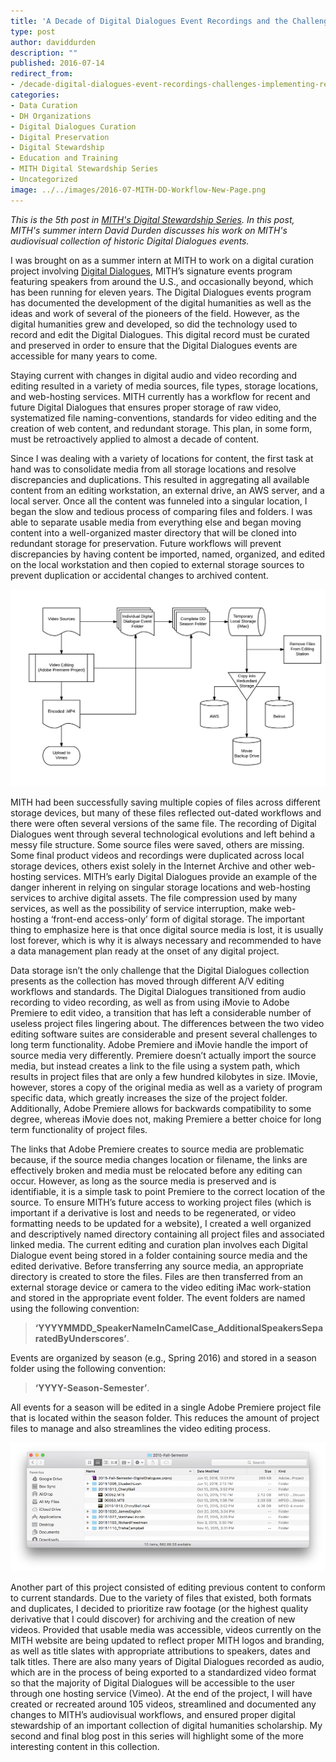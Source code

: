 ```yaml
---
title: 'A Decade of Digital Dialogues Event Recordings and the Challenges of Implementing a Retroactive Digital Asset Management Plan'
type: post
author: daviddurden
description: ""
published: 2016-07-14
redirect_from: 
- /decade-digital-dialogues-event-recordings-challenges-implementing-retroactive-digital-asset-management-plan/
categories:
- Data Curation
- DH Organizations
- Digital Dialogues Curation
- Digital Preservation
- Digital Stewardship
- Education and Training
- MITH Digital Stewardship Series
- Uncategorized
image: ../../images/2016-07-MITH-DD-Workflow-New-Page.png
---
```

_This is the 5th post in [MITH's Digital Stewardship Series](http://mith.umd.edu/tag/mith-digital-stewardship-series/). In this post, MITH's summer intern David Durden discusses his work on MITH's audiovisual collection of historic Digital Dialogues events._

I was brought on as a summer intern at MITH to work on a digital curation project involving [Digital Dialogues](http://mith.umd.edu/digital-dialogues/), MITH’s signature events program featuring speakers from around the U.S., and occasionally beyond, which has been running for eleven years. The Digital Dialogues events program has documented the development of the digital humanities as well as the ideas and work of several of the pioneers of the field. However, as the digital humanities grew and developed, so did the technology used to record and edit the Digital Dialogues. This digital record must be curated and preserved in order to ensure that the Digital Dialogues events are accessible for many years to come.

Staying current with changes in digital audio and video recording and editing resulted in a variety of media sources, file types, storage locations, and web-hosting services. MITH currently has a workflow for recent and future Digital Dialogues that ensures proper storage of raw video, systematized file naming-conventions, standards for video editing and the creation of web content, and redundant storage. This plan, in some form, must be retroactively applied to almost a decade of content.

Since I was dealing with a variety of locations for content, the first task at hand was to consolidate media from all storage locations and resolve discrepancies and duplications. This resulted in aggregating all available content from an editing workstation, an external drive, an AWS server, and a local server. Once all the content was funneled into a singular location, I began the slow and tedious process of comparing files and folders. I was able to separate usable media from everything else and began moving content into a well-organized master directory that will be cloned into redundant storage for preservation. Future workflows will prevent discrepancies by having content be imported, named, organized, and edited on the local workstation and then copied to external storage sources to prevent duplication or accidental changes to archived content.

![An example of the future data flow for Digital Dialogues videos](../../images/2016-07-MITH-DD-Workflow-New-Page.png)

MITH had been successfully saving multiple copies of files across different storage devices, but many of these files reflected out-dated workflows and there were often several versions of the same file. The recording of Digital Dialogues went through several technological evolutions and left behind a messy file structure. Some source files were saved, others are missing. Some final product videos and recordings were duplicated across local storage devices, others exist solely in the Internet Archive and other web-hosting services. MITH’s early Digital Dialogues provide an example of the danger inherent in relying on singular storage locations and web-hosting services to archive digital assets. The file compression used by many services, as well as the possibility of service interruption, make web-hosting a ‘front-end access-only’ form of digital storage. The important thing to emphasize here is that once digital source media is lost, it is usually lost forever, which is why it is always necessary and recommended to have a data management plan ready at the onset of any digital project.

Data storage isn’t the only challenge that the Digital Dialogues collection presents as the collection has moved through different A/V editing workflows and standards. The Digital Dialogues transitioned from audio recording to video recording, as well as from using iMovie to Adobe Premiere to edit video, a transition that has left a considerable number of useless project files lingering about. The differences between the two video editing software suites are considerable and present several challenges to long term functionality. Adobe Premiere and iMovie handle the import of source media very differently. Premiere doesn’t actually import the source media, but instead creates a link to the file using a system path, which results in project files that are only a few hundred kilobytes in size. IMovie, however, stores a copy of the original media as well as a variety of program specific data, which greatly increases the size of the project folder. Additionally, Adobe Premiere allows for backwards compatibility to some degree, whereas iMovie does not, making Premiere a better choice for long term functionality of project files.

The links that Adobe Premiere creates to source media are problematic because, if the source media changes location or filename, the links are effectively broken and media must be relocated before any editing can occur. However, as long as the source media is preserved and is identifiable, it is a simple task to point Premiere to the correct location of the source. To ensure MITH’s future access to working project files (which is important if a derivative is lost and needs to be regenerated, or video formatting needs to be updated for a website), I created a well organized and descriptively named directory containing all project files and associated linked media. The current editing and curation plan involves each Digital Dialogue event being stored in a folder containing source media and the edited derivative. Before transferring any source media, an appropriate directory is created to store the files. Files are then transferred from an external storage device or camera to the video editing iMac work-station and stored in the appropriate event folder. The event folders are named using the following convention:

> **‘YYYYMMDD_SpeakerNameInCamelCase_AdditionalSpeakersSeparatedByUnderscores’**.

Events are organized by season (e.g., Spring 2016) and stored in a season folder using the following convention:

> **‘YYYY-Season-Semester’**.

All events for a season will be edited in a single Adobe Premiere project file that is located within the season folder. This reduces the amount of project files to manage and also streamlines the video editing process.

![Example of a well-organized Digital Dialogue season folder](../../images/2016-07-Screen-Shot-2016-07-13-at-11.25.08-AM-980x401.png)

Another part of this project consisted of editing previous content to conform to current standards. Due to the variety of files that existed, both formats and duplicates, I decided to prioritize raw footage (or the highest quality derivative that I could discover) for archiving and the creation of new videos. Provided that usable media was accessible, videos currently on the MITH website are being updated to reflect proper MITH logos and branding, as well as title slates with appropriate attributions to speakers, dates and talk titles. There are also many years of Digital Dialogues recorded as audio, which are in the process of being exported to a standardized video format so that the majority of Digital Dialogues will be accessible to the user through one hosting service (Vimeo). At the end of the project, I will have created or recreated around 105 videos, streamlined and documented any changes to MITH’s audiovisual workflows, and ensured proper digital stewardship of an important collection of digital humanities scholarship. My second and final blog post in this series will highlight some of the more interesting content in this collection.
